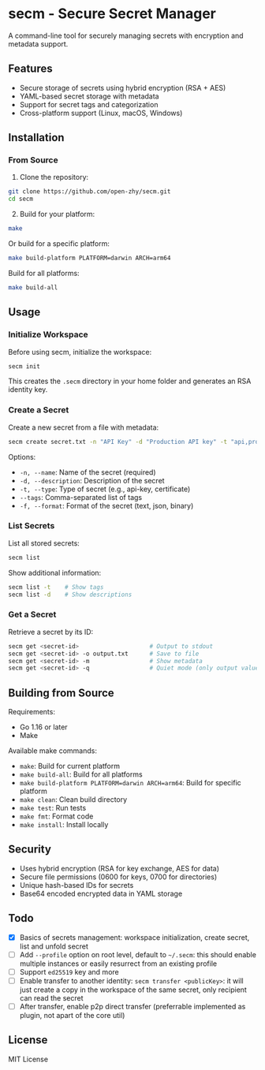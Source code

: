 # secm - Secure Secret Manager

A command-line tool for securely managing secrets with encryption and metadata support.

## Features

- Secure storage of secrets using hybrid encryption (RSA + AES)
- YAML-based secret storage with metadata
- Support for secret tags and categorization
- Cross-platform support (Linux, macOS, Windows)

## Installation

### From Source

1. Clone the repository:
```bash
git clone https://github.com/open-zhy/secm.git
cd secm
```

2. Build for your platform:
```bash
make
```

Or build for a specific platform:
```bash
make build-platform PLATFORM=darwin ARCH=arm64
```

Build for all platforms:
```bash
make build-all
```

## Usage

### Initialize Workspace

Before using secm, initialize the workspace:

```bash
secm init
```

This creates the `.secm` directory in your home folder and generates an RSA identity key.

### Create a Secret

Create a new secret from a file with metadata:

```bash
secm create secret.txt -n "API Key" -d "Production API key" -t "api,prod" --type "api-key"
```

Options:
- `-n, --name`: Name of the secret (required)
- `-d, --description`: Description of the secret
- `-t, --type`: Type of secret (e.g., api-key, certificate)
- `--tags`: Comma-separated list of tags
- `-f, --format`: Format of the secret (text, json, binary)

### List Secrets

List all stored secrets:

```bash
secm list
```

Show additional information:
```bash
secm list -t    # Show tags
secm list -d    # Show descriptions
```

### Get a Secret

Retrieve a secret by its ID:

```bash
secm get <secret-id>                    # Output to stdout
secm get <secret-id> -o output.txt      # Save to file
secm get <secret-id> -m                 # Show metadata
secm get <secret-id> -q                 # Quiet mode (only output value)
```

## Building from Source

Requirements:
- Go 1.16 or later
- Make

Available make commands:
- `make`: Build for current platform
- `make build-all`: Build for all platforms
- `make build-platform PLATFORM=darwin ARCH=arm64`: Build for specific platform
- `make clean`: Clean build directory
- `make test`: Run tests
- `make fmt`: Format code
- `make install`: Install locally

## Security

- Uses hybrid encryption (RSA for key exchange, AES for data)
- Secure file permissions (0600 for keys, 0700 for directories)
- Unique hash-based IDs for secrets
- Base64 encoded encrypted data in YAML storage

## Todo

- [x] Basics of secrets management: workspace initialization, create secret, list and unfold secret
- [ ] Add `--profile` option on root level, default to `~/.secm`: this should enable multiple instances or easily resurrect from an existing profile
- [ ] Support `ed25519` key and more
- [ ] Enable transfer to another identity: `secm transfer <publicKey>`: it will just create a copy in the workspace of the same secret, only recipient can read the secret
- [ ] After transfer, enable p2p direct transfer (preferrable implemented as plugin, not apart of the core util)

## License

MIT License
